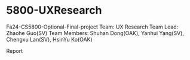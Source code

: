 # 5800-UXResearch
Fa24-CS5800-Optional-Final-project
Team: UX Research
Team Lead: Zhaohe Guo(SV)
Team Members: Shuhan Dong(OAK), Yanhui Yang(SV), Chengxu Lan(SV), HsinYu Ko(OAK)

Report
